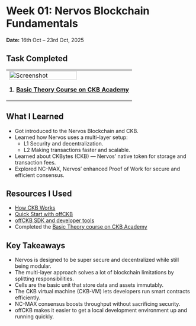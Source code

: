 # Week 01: Nervos Blockchain Fundamentals

**Date:** 16th Oct – 23rd Oct, 2025

## Task Completed
<table>
<tr>
<td>

<img src="https://github.com/user-attachments/assets/82b2ef62-b753-4fc3-a2bd-59b3eb1c2952" alt="Screenshot" width="75%">

<br>

**1. [Basic Theory Course on CKB Academy](https://academy.ckb.dev/courses/basic-theory)**

</td>
</tr>
</table>

## What I Learned

- Got introduced to the Nervos Blockchain and CKB.
- Learned how Nervos uses a multi-layer setup:
  - L1 Security and decentralization.
  - L2 Making transactions faster and scalable.
- Learned about CKBytes (CKB) — Nervos’ native token for storage and transaction fees.
- Explored NC-MAX, Nervos’ enhanced Proof of Work for secure and efficient consensus.
## Resources I Used

- [How CKB Works](https://docs.nervos.org/docs/getting-started/how-ckb-works)
- [Quick Start with offCKB](https://docs.nervos.org/docs/getting-started/quick-start)
- [offCKB SDK and developer tools](https://docs.nervos.org/docs/sdk-and-devtool/offckb)
- Completed the [Basic Theory course on CKB Academy](https://academy.ckb.dev/courses/basic-theory)

## Key Takeaways

- Nervos is designed to be super secure and decentralized while still being modular.
- The multi-layer approach solves a lot of blockchain limitations by splitting responsibilities.
- Cells are the basic unit that store data and assets immutably.
- The CKB virtual machine (CKB-VM) lets developers run smart contracts efficiently.
- NC-MAX consensus boosts throughput without sacrificing security.
- offCKB makes it easier to get a local development environment up and running quickly.

